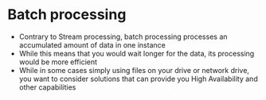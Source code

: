 # Batch processing
* Contrary to Stream processing, batch processing processes an accumulated amount of data in one instance
* While this means that you would wait longer for the data, its processing would be more efficient
* While in some cases simply using files on your drive or network drive, you want to consider solutions that can provide you High Availability and other capabilities
